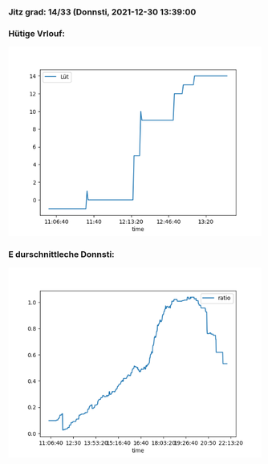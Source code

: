 ### Jitz grad: 14/33 (Donnsti, 2021-12-30 13:39:00

### Hütige Vrlouf:
![Graph](Today.png)

### E durschnittleche Donnsti:
![Graph](Donnsti.png)
